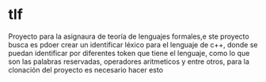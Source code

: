 # tlf
Proyecto para la asignaura de teoría de lenguajes formales,e ste proyecto busca es pdoer crear un identificar léxico para el lenguaje de c++, donde se puedan identificar por diferentes token que tiene el lenguaje, como lo que son las palabras reservadas, operadores aritmeticos y entre otros, para la clonación del proyecto es necesario hacer esto 

```

```
